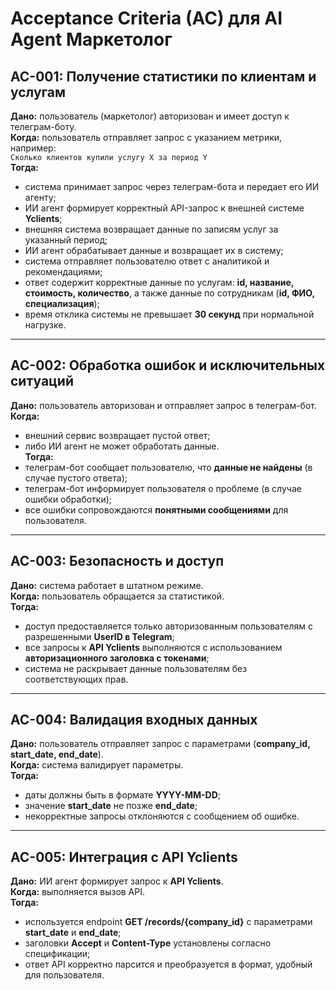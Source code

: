 # Acceptance Criteria (AC) для AI Agent Маркетолог

## AC-001: Получение статистики по клиентам и услугам
**Дано:** пользователь (маркетолог) авторизован и имеет доступ к телеграм-боту.  
**Когда:** пользователь отправляет запрос с указанием метрики, например:  
`Сколько клиентов купили услугу X за период Y`  
**Тогда:**
- система принимает запрос через телеграм-бота и передает его ИИ агенту;
- ИИ агент формирует корректный API-запрос к внешней системе **Yclients**;
- внешняя система возвращает данные по записям услуг за указанный период;
- ИИ агент обрабатывает данные и возвращает их в систему;
- система отправляет пользователю ответ с аналитикой и рекомендациями;
- ответ содержит корректные данные по услугам: **id, название, стоимость, количество**, а также данные по сотрудникам (**id, ФИО, специализация**);
- время отклика системы не превышает **30 секунд** при нормальной нагрузке.

---

## AC-002: Обработка ошибок и исключительных ситуаций
**Дано:** пользователь авторизован и отправляет запрос в телеграм-бот.  
**Когда:**
- внешний сервис возвращает пустой ответ;
- либо ИИ агент не может обработать данные.  
**Тогда:**
- телеграм-бот сообщает пользователю, что **данные не найдены** (в случае пустого ответа);
- телеграм-бот информирует пользователя о проблеме (в случае ошибки обработки);
- все ошибки сопровождаются **понятными сообщениями** для пользователя.

---

## AC-003: Безопасность и доступ
**Дано:** система работает в штатном режиме.  
**Когда:** пользователь обращается за статистикой.  
**Тогда:**
- доступ предоставляется только авторизованным пользователям с разрешенными **UserID в Telegram**;
- все запросы к **API Yclients** выполняются с использованием **авторизационного заголовка с токенами**;
- система не раскрывает данные пользователям без соответствующих прав.

---

## AC-004: Валидация входных данных
**Дано:** пользователь отправляет запрос с параметрами (**company_id, start_date, end_date**).  
**Когда:** система валидирует параметры.  
**Тогда:**
- даты должны быть в формате **YYYY-MM-DD**;
- значение **start_date** не позже **end_date**;
- некорректные запросы отклоняются с сообщением об ошибке.

---

## AC-005: Интеграция с API Yclients
**Дано:** ИИ агент формирует запрос к **API Yclients**.  
**Когда:** выполняется вызов API.  
**Тогда:**
- используется endpoint **GET /records/{company_id}** с параметрами **start_date** и **end_date**;
- заголовки **Accept** и **Content-Type** установлены согласно спецификации;
- ответ API корректно парсится и преобразуется в формат, удобный для пользователя.
